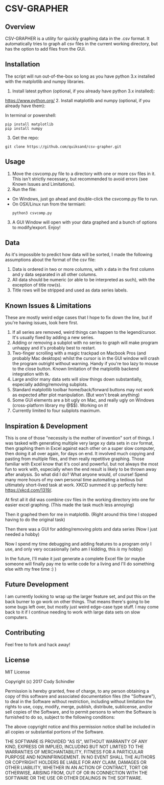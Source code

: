 # CSV-GRAPHER

## Overview
CSV-GRAPHER is a utility for quickly graphing data in the .csv format. It automatically tries to graph all csv files in the current working directory, but has the option to add files from the GUI.

## Installation
The script will run out-of-the-box so long as you have python 3.x installed with the matplotlib and numpy libraries.

1. Install latest python (optional, if you already have python 3.x installed):

  https://www.python.org/
2. Install matplotlib and numpy (optional, if you already have them):

  In terminal or powershell:
```
pip install matplotlib
pip install numpy
```

3. Get the repo:
```
git clone https://github.com/quiksand/csv-grapher.git
```

## Usage
1. Move the csvcomp.py file to a directory with one or more csv files in it. This isn't strictly necessary, but recommended to avoid errors (see Known Issues and Limitations).
2. Run the file:
 * On Windows, just go ahead and double-click the csvcomp.py file to run.
 * On OSX/Linux run from the termianl:
     ```
    python3 csvcomp.py
     ```
3. A GUI Window will open with your data graphed and a bunch of options to modify/export. Enjoy!

## Data
As it's impossible to predict how data will be sorted, I made the following assumptions about the format of the csv file:

1. Data is ordered in two or more columns, with x data in the first column and y data separated in all other columns.
2. All data should be numeric (or able to be interpreted as such), with the exception of title row(s).
3. Title rows will be stripped and used as data series labels.

## Known Issues & Limitations
These are mostly weird edge cases that I hope to fix down the line, but if you're having issues, look here first.

1. If all series are removed, weird things can happen to the legend/cursor. It's usually fixed by adding a new series.
2. Adding or removing a subplot with no series to graph will make program unhappy and it's probably best to restart.
3. Two-finger scrolling with a magic trackpad on Macbook Pros (and probably Mac desktops) whilst the cursor is in the GUI window will crash the program outright without warning. Handy if you're too lazy to mouse to the close button. Known limitation of the matplotlib backend integration with tk.
4. Large and/or many data sets will slow things down substantially, especially adding/removing subplots.
5. Standard matplotlib toolbar home/back/forward buttons may not work as expected after plot manipulation. (But won't break anything)
6. Some GUI elements are a bit ugly on Mac, and really ugly on Windows (cross-platform library my @$$). Working on it!
7. Currently limited to four subplots maximum.

## Inspiration & Development
This is one of those "necessity is the mother of invention" sort of things. I was tasked with generating multiple very large xy data sets in csv format, then graphing them in Excel against each other on a super slow computer, then doing it all over again, for days on end. It involved much copying and pasting from multiple files, and then really repetitive graphing. Those familiar with Excel know that it's cool and powerful, but not always the most fun to work with, especially when the end result is likely to be thrown away after analysis. So what did I do? What anyone would, of course! Spend many more hours of my own personal time automating a tedious but ultimately short-lived task at work. XKCD summed it up perfectly here: https://xkcd.com/1319/.

At first all it did was combine csv files in the working directory into one for easier excel graphing. (This made the task much less annoying)

Then it graphed them for me in matplotlib. (Right around this time I stopped having to do the original task)

Then there was a GUI for adding/removing plots and data series (Now I just needed a hobby)

Now I spend my time debugging and adding features to a program only I use, and only very occasionally (who am I kidding, this *is* my hobby)

In the future, I'll make it just generate a complete Excel file (or maybe someone will finally pay me to write code for a living and I'll do something else with my free time :) )

## Future Development
I am currently looking to wrap up the larger feature set, and put this on the back burner to go work on other things. That means there's going to be some bugs left over, but mostly just weird edge-case type stuff. I may come back to it if I continue needing to work with large data sets on slow computers.

## Contributing
Feel free to fork and hack away!

## License
MIT License

Copyright (c) 2017 Cody Schindler

Permission is hereby granted, free of charge, to any person obtaining a copy of this software and associated documentation files (the "Software"), to deal in the Software without restriction, including without limitation the rights to use, copy, modify, merge, publish, distribute, sublicense, and/or sell copies of the Software, and to permit persons to whom the Software is furnished to do so, subject to the following conditions:

The above copyright notice and this permission notice shall be included in all copies or substantial portions of the Software.

THE SOFTWARE IS PROVIDED "AS IS", WITHOUT WARRANTY OF ANY KIND, EXPRESS OR IMPLIED, INCLUDING BUT NOT LIMITED TO THE WARRANTIES OF MERCHANTABILITY, FITNESS FOR A PARTICULAR PURPOSE AND NONINFRINGEMENT. IN NO EVENT SHALL THE AUTHORS OR COPYRIGHT HOLDERS BE LIABLE FOR ANY CLAIM, DAMAGES OR OTHER LIABILITY, WHETHER IN AN ACTION OF CONTRACT, TORT OR OTHERWISE, ARISING FROM, OUT OF OR IN CONNECTION WITH THE SOFTWARE OR THE USE OR OTHER DEALINGS IN THE SOFTWARE.
